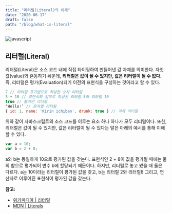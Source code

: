 ```yaml
---
title: "리터럴(Literal)의 이해"
date: "2020-06-17"
draft: false
path: "/blog/what-is-literal"
---
```


![javascript](https://blog.martinwork.co.kr/images/javascript/javascript.png)

## 리터럴(Literal)
리터털(Literal)은 소스 코드 내에 직접 타이핑하여 만들어낸 값 자체를 의미한다. 자칫 값(value)와 혼동하기 쉬운데, **리터럴은 값이 될 수 있지만, 값은 리터럴이 될 수 없다.** 즉, 리터럴은 평가(Evaluation)되기 이전의 표현식을 구성하는 것이라고 할 수 있다.  

```js
7 // 리터럴 표기법으로 작성한 숫자 리터럴
5 + 10 // 표현식의 일부로 작성된 리터럴 5와 리터럴 10
true // 불리언 리터럴
‘Hello!’ // 문자열 리터럴
{ id: 1, name: 'Kirin ichiban', drunk: true } // 객체 리터럴
```

위와 같이 자바스크립트의 소스 코드를 이루는 요소 하나 하나가 모두 리터럴이다.
또한, 리터럴은 값이 될 수 있지만, 값은 리터럴이 될 수 있다는 말은 아래의 예시를 통해 이해할 수 있다.

```js
var a = 10;
var b = 2 + 8;
```

a와 b는 동일하게 10으로 평가된 값을 갖는다. 표현식인 2 + 8이 값을 평가될 때에는 둘의 합으로 평가되어 변수 b에 할당되기 때문이다. 하지만, 리터럴로 놓고 봤을 때 둘은 다르다. a는 10이라는 리터럴이 평가된 값을 갖고, b는 리터럴 2와 리터럴8 그리고, 연산자로 이루어진 표현식이 평가된 값을 갖는다.

**참고:**
- [위키피디아 | 리터럴](https://ko.wikipedia.org/wiki/%EB%A6%AC%ED%84%B0%EB%9F%B4)
- [MDN | Literals](https://developer.mozilla.org/ko/docs/Web/JavaScript/Guide/Obsolete_Pages/Core_JavaScript_1.5_Guide/Literals)